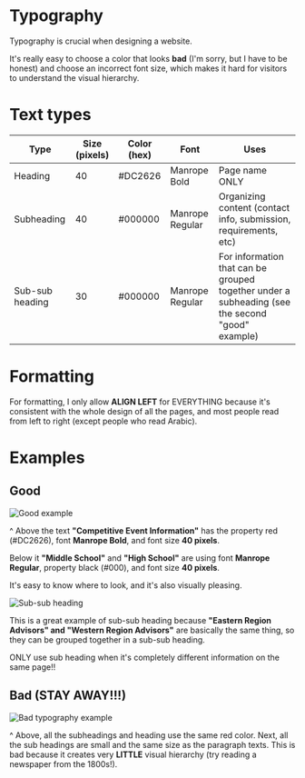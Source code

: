 
# Typography

Typography is crucial when designing a website.

It's really easy to choose a color that looks **bad** (I'm sorry, but I have to be honest) and choose an incorrect font size, which makes it hard for visitors to understand the visual hierarchy.

# Text types
| Type | Size (pixels) | Color (hex) | Font | Uses |
|--|--|--|--|--|
| Heading | 40 | #DC2626 | Manrope Bold | Page name ONLY |
| Subheading | 40 | #000000 | Manrope Regular | Organizing content (contact info, submission, requirements, etc) |
| Sub-sub heading | 30 | #000000 | Manrope Regular | For information that can be grouped together under a subheading (see the second "good" example)

# Formatting
For formatting, I only allow **ALIGN LEFT** for EVERYTHING because it's consistent with the whole design of all the pages, and most people read from left to right (except people who read Arabic).

# Examples

## Good
![Good example](https://imgur.com/CTex9B4.png)

^ Above the text **"Competitive Event Information"** has the property red (#DC2626), font **Manrope Bold**, and font size **40 pixels**. 

Below it **"Middle School"** and **"High School"** are using font **Manrope Regular**, property black (#000), and font size **40 pixels**.

It's easy to know where to look, and it's also visually pleasing.

![Sub-sub heading](https://imgur.com/F3Lw5Kw.png)

This is a great example of sub-sub heading because **"Eastern Region Advisors" and "Western Region Advisors"** are basically the same thing, so they can be grouped together in a sub-sub heading.

ONLY use sub heading when it's completely different information on the same page!!

## Bad (STAY AWAY!!!)

![Bad typography example](https://imgur.com/rBLgKfo.png)

^ Above, all the subheadings and heading use the same red color.
Next, all the sub headings are small and the same size as the paragraph texts. This is bad because it creates very **LITTLE** visual hierarchy (try reading a newspaper from the 1800s!).
